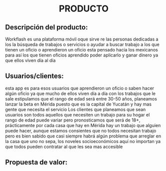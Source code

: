 ﻿<center><h1>PRODUCTO</h1></center>

## Descripción del producto:
Workflash es una plataforma móvil oque sirve re las personas dedicadas a los la búsqueda de trabajos o servicios o ayudar a buscar trabajo a los que tienen un oficio o aprendieron un oficio esta pensado hacia los mexicanos para así los que tienen oficios aprendido poder aplicarlo y ganar dinero ya que ellos viven día al día

## Usuarios/clientes:
esta app es para esos usuarios que aprendieron un oficio o saben hacer algún oficio ya que mucho de ellos viven día a día con los trabajos que le sale estipulamos que el rango de edad será entre 30-50 años, planeamos lanzar la beta en Mérida puesto que es la capital de Yucatán y hay mas gente que necesita el servicio
Los clientes que planeamos que sean usuarios son todos aquellos que necesiten un trabajo para su hogar el rango de edad puede variar pero pronosticamos que será de 18+, prácticamente por cada casa que hay en Mérida hay un trabajo que alguien puede hacer, aunque estamos consientes que no todos necesitan trabajo pero es bien sabido que casi siempre habrá algún problema que arreglar en la casa que uno no sepa, los noveles socioeconómicos aquí no importan ya que todos pueden contratar al que les sea mas accesible

## Propuesta de valor:


<!--stackedit_data:
eyJoaXN0b3J5IjpbOTE1OTEzNDY1LDIwMzAyMzI0MDVdfQ==
-->